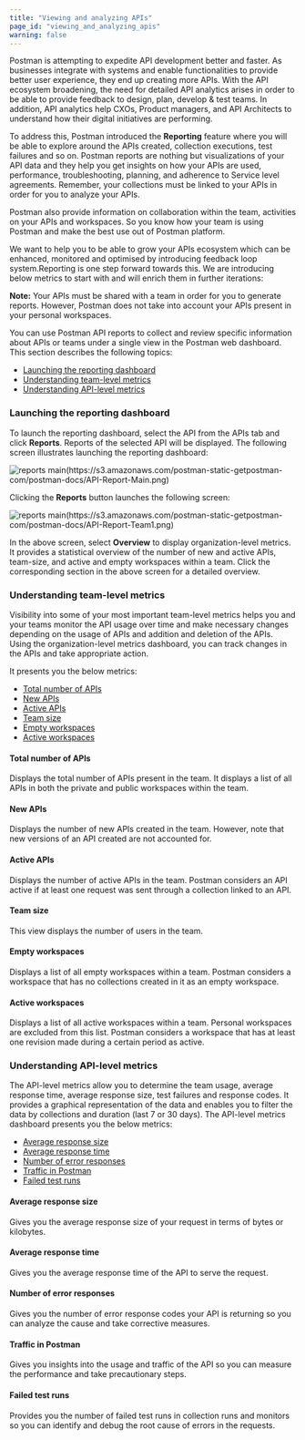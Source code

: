 ```yaml
---
title: "Viewing and analyzing APIs"
page_id: "viewing_and_analyzing_apis"
warning: false
---
```



Postman is attempting to expedite API development better and faster. As businesses integrate with systems and enable functionalities to provide better user experience, they end up creating more APIs. With the API ecosystem broadening, the need for detailed API analytics arises in order to be able to provide feedback to design, plan, develop & test teams. In addition, API analytics help CXOs, Product managers, and API Architects to understand how their digital initiatives are performing. 

To address this, Postman introduced the **Reporting** feature where you will be able to explore around the APIs created, collection executions, test failures and so on. Postman reports are nothing but visualizations of your API data and they help you get insights on how your APIs are used, performance, troubleshooting, planning, and adherence to Service level agreements. Remember, your collections must be linked to your APIs in order for you to analyze your APIs. 

Postman also provide information on collaboration within the team, activities on your APIs and workspaces. So you know how your team is using Postman and make the best use out of Postman platform.

We want to help you to be able to grow your APIs ecosystem which can be enhanced, monitored and optimised by introducing feedback loop system.Reporting is one step forward towards this. We are introducing below metrics to start with and will enrich them in further iterations:

**Note:** Your APIs must be shared with a team in order for you to generate reports. However, Postman does not take into account your APIs present in your personal workspaces.

You can use Postman API reports to collect and review specific information about APIs or teams under a single view in the Postman web dashboard. This section describes the following topics:

* [Launching the reporting dashboard](#launching-the-reporting-dashboard)
* [Understanding team-level metrics](#understanding-team-level-metrics)
* [Understanding API-level metrics](#understanding-API-level-metrics)

### Launching the reporting dashboard

To launch the reporting dashboard, select the API from the APIs tab and click **Reports**. Reports of the selected API will be displayed. The following screen illustrates launching the reporting dashboard:

![reports main(https://s3.amazonaws.com/postman-static-getpostman-com/postman-docs/API-Report-Main.png)](https://s3.amazonaws.com/postman-static-getpostman-com/postman-docs/API-Report-Main.png)

Clicking the **Reports** button launches the following screen:

![reports main(https://s3.amazonaws.com/postman-static-getpostman-com/postman-docs/API-Report-Team1.png)](https://s3.amazonaws.com/postman-static-getpostman-com/postman-docs/API-Report-Team1.png)

In the above screen, select **Overview** to display organization-level metrics. It provides a statistical overview of the number of new and active APIs, team-size, and active and empty workspaces within a team. Click the corresponding section in the above screen for a detailed overview.

### Understanding team-level metrics

Visibility into some of your most important team-level metrics helps you and your teams monitor the API usage over time and make necessary changes depending on the usage of APIs and addition and deletion of the APIs. Using the organization-level metrics dashboard, you can track changes in the APIs and take appropriate action. 

It presents you the below metrics:

* [Total number of APIs](#total-number-of-apis)
* [New APIs](#new-apis)
* [Active APIs](#active-apis)
* [Team size](#team-size)
* [Empty workspaces](#empty-workspaces)
* [Active workspaces](#active-workspaces) 


#### Total number of APIs

Displays the total number of APIs present in the team. It displays a list of all APIs in both the private and public workspaces within the team. 

#### New APIs

Displays the number of new APIs created in the team. However, note that new versions of an API created are not accounted for.  

#### Active APIs

Displays the number of active APIs in the team. Postman considers an API active if at least one request was sent through a collection linked to an API. 

#### Team size

This view displays the number of users in the team. 

#### Empty workspaces

Displays a list of all empty workspaces within a team. Postman considers a workspace that has no collections created in it as an empty workspace.

#### Active workspaces

Displays a list of all active workspaces within a team. Personal workspaces are excluded from this list. Postman considers a workspace that has at least one revision made during a certain period as active.

### Understanding API-level metrics

The API-level metrics allow you to determine the team usage, average response time, average response size, test failures and response codes. It provides a graphical representation of the data and enables you to filter the data by collections and duration (last 7 or 30 days). The API-level metrics dashboard presents you the below metrics:

* [Average response size](#average-response-size)
* [Average response time](#average-response-time)
* [Number of error responses](#number-of-error-responses)
* [Traffic in Postman](#traffic-in-postman)
* [Failed test runs](#failed-test-runs)


#### Average response size

Gives you the average response size of your request in terms of bytes or kilobytes. 

#### Average response time

Gives you the average response time of the API to serve the request. 

#### Number of error responses

Gives you the number of error response codes your API is returning so you can analyze the cause and take corrective measures. 

#### Traffic in Postman

Gives you insights into the usage and traffic of the API so you can measure the performance and take precautionary steps. 

#### Failed test runs

Provides you the number of failed test runs in collection runs and monitors so you can identify and debug the root cause of errors in the requests. 

